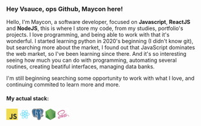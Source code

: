### Hey Vsauce, ops Github, Maycon here!

Hello, I'm Maycon, a software developer, focused on **Javascript**, **ReactJS** and **NodeJS**, this is where I store my code, from my studies, portfolio's projects. I love programming, and being able to work with that it's wonderful. I started learning python in 2020's beginning (I didn't know git), but searching more about the market, I found out that JavaScript dominates the web market, so I've been learning since there. And it's so interesting seeing how much you can do with programming, automating several routines, creating beatiful interfaces, managing data banks.

I'm still beginning searching some opportunity to work with what I love, and continuing commited to learn more and more.

#### My actual stack:

<code><img height="30" src="https://github.com/github/explore/blob/master/topics/javascript/javascript.png" /></code>
<code><img height="30" src="https://github.com/github/explore/blob/master/topics/react/react.png" /></code>
<code><img height="30" src="https://github.com/github/explore/blob/master/topics/postgresql/postgresql.png" /></code>
<code><img height="30" src="https://github.com/github/explore/blob/master/topics/nodejs/nodejs.png" /></code>
<code><img height="30" src="https://github.com/github/explore/blob/master/topics/sass/sass.png" /></code>
